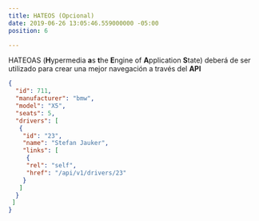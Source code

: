 ```yaml
---
title: HATEOS (Opcional)
date: 2019-06-26 13:05:46.559000000 -05:00
position: 6

---
```

HATEOAS (**H**ypermedia **a**s **t**he **E**ngine of **A**pplication **S**tate) deberá de ser utilizado para crear una mejor navegación a través del **API**

```json
{
  "id": 711,
  "manufacturer": "bmw",
  "model": "X5",
  "seats": 5,
  "drivers": [
   {
    "id": "23",
    "name": "Stefan Jauker",
    "links": [
     {
     "rel": "self",
     "href": "/api/v1/drivers/23"
    }
   ]
  }
 ]
}
```
